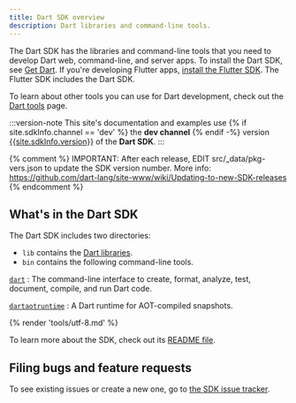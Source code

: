 ```yaml
---
title: Dart SDK overview
description: Dart libraries and command-line tools.
---
```


The Dart SDK has the libraries and command-line tools that you need to develop
Dart web, command-line, and server apps.
To install the Dart SDK, see [Get Dart](/get-dart).
If you're developing Flutter apps, [install the Flutter SDK][flutter].
The Flutter SDK includes the Dart SDK.

To learn about other tools you can use for Dart development,
check out the [Dart tools](/tools) page.

:::version-note
This site's documentation and examples use
{% if site.sdkInfo.channel == 'dev' %} the **dev channel** {% endif -%}
version [{{site.sdkInfo.version}}][site SDK version] of the **Dart SDK**.
:::

{% comment %}
  IMPORTANT: After each release, EDIT src/_data/pkg-vers.json
  to update the SDK version number.
  More info: https://github.com/dart-lang/site-www/wiki/Updating-to-new-SDK-releases
{% endcomment %}

## What's in the Dart SDK

The Dart SDK includes two directories:

* `lib` contains the [Dart libraries][].
* `bin` contains the following command-line tools.

[`dart`](/tools/dart-tool)
: The command-line interface to create, format, analyze, test,
  document, compile, and run Dart code.
  
[`dartaotruntime`](/tools/dartaotruntime)
: A Dart runtime for AOT-compiled snapshots.

{% render 'tools/utf-8.md' %}

To learn more about the SDK, check out its [README file][readme].

## Filing bugs and feature requests

To see existing issues or create a new one,
go to [the SDK issue tracker][sdk-issues].

[Dart libraries]: /libraries
[flutter]: {{site.flutter-docs}}/get-started/install
[site SDK version]: {{site.dart-api}}/{{site.sdkInfo.channel}}/{{site.sdkInfo.version}}/index.html
[readme]: ({{site.repo.dart.sdk}}/blob/main/README.dart-sdk)
[sdk-issues]: ({{site.repo.dart.sdk}}/issues)
